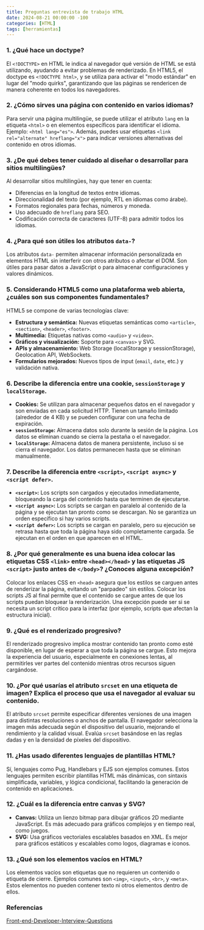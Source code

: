 ```yaml
---
title: Preguntas entrevista de trabajo HTML
date: 2024-08-21 00:00:00 -100
categories: [HTML]
tags: [herramientas]
---
```


### 1. ¿Qué hace un doctype?

El `<!DOCTYPE>` en HTML le indica al navegador qué versión de HTML se está utilizando, ayudando a evitar problemas de renderizado. En HTML5, el doctype es `<!DOCTYPE html>`, y se utiliza para activar el "modo estándar" en lugar del "modo quirks", garantizando que las páginas se rendericen de manera coherente en todos los navegadores.

### 2. ¿Cómo sirves una página con contenido en varios idiomas?

Para servir una página multilingüe, se puede utilizar el atributo `lang` en la etiqueta `<html>` o en elementos específicos para identificar el idioma. Ejemplo: `<html lang="es">`. Además, puedes usar etiquetas `<link rel="alternate" hreflang="x">` para indicar versiones alternativas del contenido en otros idiomas.

### 3. ¿De qué debes tener cuidado al diseñar o desarrollar para sitios multilingües?

Al desarrollar sitios multilingües, hay que tener en cuenta:

-   Diferencias en la longitud de textos entre idiomas.
-   Direccionalidad del texto (por ejemplo, RTL en idiomas como árabe).
-   Formatos regionales para fechas, números y moneda.
-   Uso adecuado de `hreflang` para SEO.
-   Codificación correcta de caracteres (UTF-8) para admitir todos los idiomas.

### 4. ¿Para qué son útiles los atributos `data-`?

Los atributos `data-` permiten almacenar información personalizada en elementos HTML sin interferir con otros atributos o afectar el DOM. Son útiles para pasar datos a JavaScript o para almacenar configuraciones y valores dinámicos.

### 5. Considerando HTML5 como una plataforma web abierta, ¿cuáles son sus componentes fundamentales?

HTML5 se compone de varias tecnologías clave:

-   **Estructura y semántica:** Nuevas etiquetas semánticas como `<article>`, `<section>`, `<header>`, `<footer>`.
-   **Multimedia:** Etiquetas nativas como `<audio>` y `<video>`.
-   **Gráficos y visualización:** Soporte para `<canvas>` y SVG.
-   **APIs y almacenamiento:** Web Storage (localStorage y sessionStorage), Geolocation API, WebSockets.
-   **Formularios mejorados:** Nuevos tipos de input (`email`, `date`, etc.) y validación nativa.

### 6. Describe la diferencia entre una cookie, `sessionStorage` y `localStorage`.

-   **Cookies:** Se utilizan para almacenar pequeños datos en el navegador y son enviadas en cada solicitud HTTP. Tienen un tamaño limitado (alrededor de 4 KB) y se pueden configurar con una fecha de expiración.
-   **`sessionStorage`:** Almacena datos solo durante la sesión de la página. Los datos se eliminan cuando se cierra la pestaña o el navegador.
-   **`localStorage`:** Almacena datos de manera persistente, incluso si se cierra el navegador. Los datos permanecen hasta que se eliminan manualmente.

### 7. Describe la diferencia entre `<script>`, `<script async>` y `<script defer>`.

-   **`<script>`:** Los scripts son cargados y ejecutados inmediatamente, bloqueando la carga del contenido hasta que terminen de ejecutarse.
-   **`<script async>`:** Los scripts se cargan en paralelo al contenido de la página y se ejecutan tan pronto como se descargan. No se garantiza un orden específico si hay varios scripts.
-   **`<script defer>`:** Los scripts se cargan en paralelo, pero su ejecución se retrasa hasta que toda la página haya sido completamente cargada. Se ejecutan en el orden en que aparecen en el HTML.

### 8. ¿Por qué generalmente es una buena idea colocar las etiquetas CSS `<link>` entre `<head></head>` y las etiquetas JS `<script>` justo antes de `</body>`? ¿Conoces alguna excepción?

Colocar los enlaces CSS en `<head>` asegura que los estilos se carguen antes de renderizar la página, evitando un "parpadeo" sin estilos. Colocar los scripts JS al final permite que el contenido se cargue antes de que los scripts puedan bloquear la renderización. Una excepción puede ser si se necesita un script crítico para la interfaz (por ejemplo, scripts que afectan la estructura inicial).

### 9. ¿Qué es el renderizado progresivo?

El renderizado progresivo implica mostrar contenido tan pronto como esté disponible, en lugar de esperar a que toda la página se cargue. Esto mejora la experiencia del usuario, especialmente en conexiones lentas, al permitirles ver partes del contenido mientras otros recursos siguen cargándose.

### 10. ¿Por qué usarías el atributo `srcset` en una etiqueta de imagen? Explica el proceso que usa el navegador al evaluar su contenido.

El atributo `srcset` permite especificar diferentes versiones de una imagen para distintas resoluciones o anchos de pantalla. El navegador selecciona la imagen más adecuada según el dispositivo del usuario, mejorando el rendimiento y la calidad visual. Evalúa `srcset` basándose en las reglas dadas y en la densidad de píxeles del dispositivo.

### 11. ¿Has usado diferentes lenguajes de plantillas HTML?

Sí, lenguajes como Pug, Handlebars y EJS son ejemplos comunes. Estos lenguajes permiten escribir plantillas HTML más dinámicas, con sintaxis simplificada, variables, y lógica condicional, facilitando la generación de contenido en aplicaciones.

### 12. ¿Cuál es la diferencia entre canvas y SVG?

-   **Canvas:** Utiliza un lienzo bitmap para dibujar gráficos 2D mediante JavaScript. Es más adecuado para gráficos complejos y en tiempo real, como juegos.
-   **SVG:** Usa gráficos vectoriales escalables basados en XML. Es mejor para gráficos estáticos y escalables como logos, diagramas e iconos.

### 13. ¿Qué son los elementos vacíos en HTML?

Los elementos vacíos son etiquetas que no requieren un contenido o etiqueta de cierre. Ejemplos comunes son `<img>`, `<input>`, `<br>`, y `<meta>`. Estos elementos no pueden contener texto ni otros elementos dentro de ellos.

### Referencias

[Front-end-Developer-Interview-Questions](https://github.com/h5bp/Front-end-Developer-Interview-Questions/blob/main/src/questions/html-questions.md)
